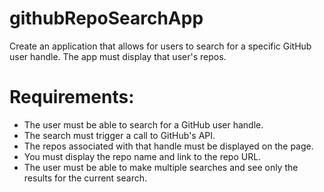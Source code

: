 # githubRepoSearchApp

Create an application that allows for users to search for a specific GitHub user handle. The app must display that user's repos.

# Requirements: 
- The user must be able to search for a GitHub user handle. 
- The search must trigger a call to GitHub's API. 
- The repos associated with that handle must be displayed on the page. 
- You must display the repo name and link to the repo URL. 
- The user must be able to make multiple searches and see only the results for the current search.
